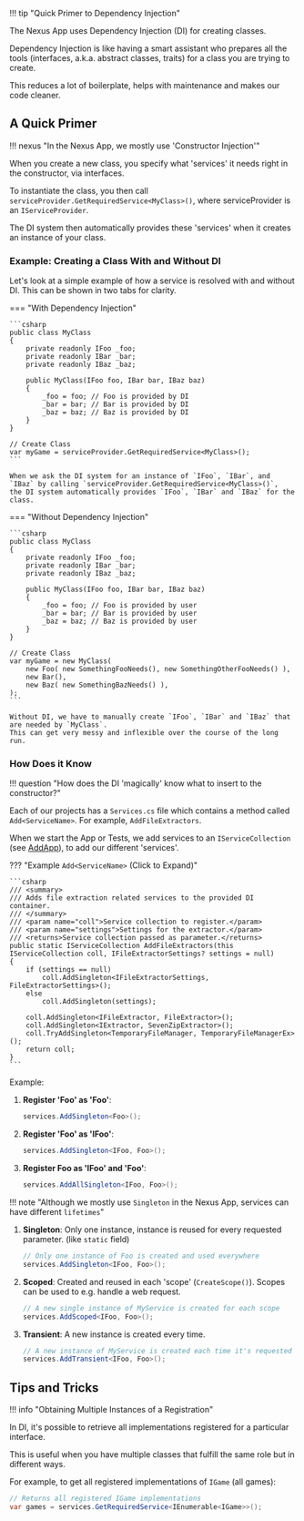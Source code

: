 !!! tip "Quick Primer to Dependency Injection"

The Nexus App uses Dependency Injection (DI) for creating classes.

Dependency Injection is like having a smart assistant who prepares all the tools
(interfaces, a.k.a. abstract classes, traits) for a class you are trying to create.

This reduces a lot of boilerplate, helps with maintenance and makes our code cleaner.

## A Quick Primer

!!! nexus "In the Nexus App, we mostly use 'Constructor Injection'"

When you create a new class, you specify what 'services' it needs right in the constructor, via interfaces.

To instantiate the class, you then call `serviceProvider.GetRequiredService<MyClass>()`, where
serviceProvider is an `IServiceProvider`.

The DI system then automatically provides these 'services' when it creates an instance of your class.

### Example: Creating a Class With and Without DI

Let's look at a simple example of how a service is resolved with and without DI. This can be shown in two tabs for clarity.

=== "With Dependency Injection"

    ```csharp
    public class MyClass
    {
        private readonly IFoo _foo;
        private readonly IBar _bar;
        private readonly IBaz _baz;

        public MyClass(IFoo foo, IBar bar, IBaz baz)
        {
            _foo = foo; // Foo is provided by DI
            _bar = bar; // Bar is provided by DI
            _baz = baz; // Baz is provided by DI
        }
    }

    // Create Class
    var myGame = serviceProvider.GetRequiredService<MyClass>();
    ```

    When we ask the DI system for an instance of `IFoo`, `IBar`, and `IBaz` by calling `serviceProvider.GetRequiredService<MyClass>()`,
    the DI system automatically provides `IFoo`, `IBar` and `IBaz` for the class.

=== "Without Dependency Injection"

    ```csharp
    public class MyClass
    {
        private readonly IFoo _foo;
        private readonly IBar _bar;
        private readonly IBaz _baz;

        public MyClass(IFoo foo, IBar bar, IBaz baz)
        {
            _foo = foo; // Foo is provided by user
            _bar = bar; // Bar is provided by user
            _baz = baz; // Baz is provided by user
        }
    }

    // Create Class
    var myGame = new MyClass(
        new Foo( new SomethingFooNeeds(), new SomethingOtherFooNeeds() ),
        new Bar(),
        new Baz( new SomethingBazNeeds() ),
    );
    ```

    Without DI, we have to manually create `IFoo`, `IBar` and `IBaz` that are needed by `MyClass`.
    This can get very messy and inflexible over the course of the long run.

### How Does it Know

!!! question "How does the DI 'magically' know what to insert to the constructor?"

Each of our projects has a `Services.cs` file which contains a method called `Add<ServiceName>`. For example, `AddFileExtractors`.

When we start the App or Tests, we add services to an `IServiceCollection` (see [AddApp][add-app]), to add our different 'services'.

??? "Example `Add<ServiceName>` (Click to Expand)"

    ```csharp
    /// <summary>
    /// Adds file extraction related services to the provided DI container.
    /// </summary>
    /// <param name="coll">Service collection to register.</param>
    /// <param name="settings">Settings for the extractor.</param>
    /// <returns>Service collection passed as parameter.</returns>
    public static IServiceCollection AddFileExtractors(this IServiceCollection coll, IFileExtractorSettings? settings = null)
    {
        if (settings == null)
            coll.AddSingleton<IFileExtractorSettings, FileExtractorSettings>();
        else
            coll.AddSingleton(settings);

        coll.AddSingleton<IFileExtractor, FileExtractor>();
        coll.AddSingleton<IExtractor, SevenZipExtractor>();
        coll.TryAddSingleton<TemporaryFileManager, TemporaryFileManagerEx>();
        return coll;
    }
    ```

Example:

1. **Register 'Foo' as 'Foo'**:
   ```csharp
   services.AddSingleton<Foo>();
   ```

2. **Register 'Foo' as 'IFoo'**:
   ```csharp
   services.AddSingleton<IFoo, Foo>();
   ```

3. **Register Foo as 'IFoo' and 'Foo'**:
   ```csharp
   services.AddAllSingleton<IFoo, Foo>();
   ```

!!! note "Although we mostly use `Singleton` in the Nexus App, services can have different `lifetimes`"

1. **Singleton**: Only one instance, instance is reused for every requested parameter. (like `static` field)
   ```csharp
   // Only one instance of Foo is created and used everywhere
   services.AddSingleton<IFoo, Foo>();
   ```
2. **Scoped**: Created and reused in each 'scope' (`CreateScope()`). Scopes can be used to e.g. handle a web request.
   ```csharp
   // A new single instance of MyService is created for each scope
   services.AddScoped<IFoo, Foo>();
   ```
3. **Transient**: A new instance is created every time.
   ```csharp
   // A new instance of MyService is created each time it's requested
   services.AddTransient<IFoo, Foo>();
   ```
## Tips and Tricks

!!! info "Obtaining Multiple Instances of a Registration"

In DI, it's possible to retrieve all implementations registered for a particular interface.

This is useful when you have multiple classes that fulfill the same role but in different ways.

For example, to get all registered implementations of `IGame` (all games):

```csharp
// Returns all registered IGame implementations
var games = services.GetRequiredService<IEnumerable<IGame>>();
```

[add-app]: https://github.com/Nexus-Mods/NexusMods.App/blob/71ed7f186c6a5fe0dd0e45e2cf24c7a624c1bed4/src/NexusMods.App/Services.cs#L51

